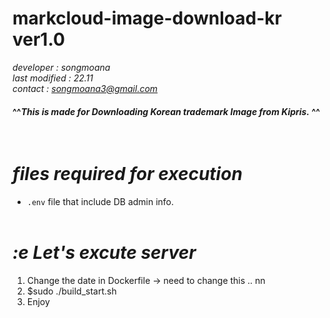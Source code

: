 
# markcloud-image-download-kr ver1.0

*developer : songmoana*  
*last modified : 22.11*  
*contact : songmoana3@gmail.com*

#### ^^*This is made for Downloading Korean trademark Image from Kipris.* ^^
&nbsp;
# *files required for execution*
*  `.env` file that include DB admin info.  
&nbsp;

# *:e Let's excute server*
1. Change the date in Dockerfile -> need to change this .. nn
2. $sudo ./build_start.sh
3. Enjoy




